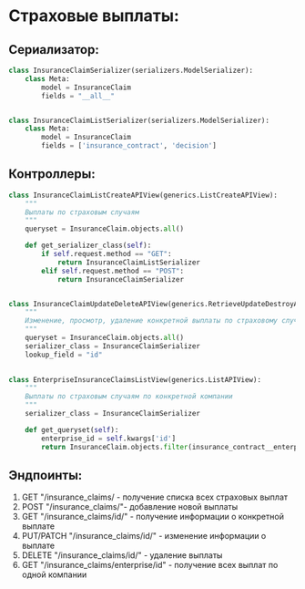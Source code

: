 # Страховые выплаты:

## Сериализатор:
```python
class InsuranceClaimSerializer(serializers.ModelSerializer):
    class Meta:
        model = InsuranceClaim
        fields = "__all__"


class InsuranceClaimListSerializer(serializers.ModelSerializer):
    class Meta:
        model = InsuranceClaim
        fields = ['insurance_contract', 'decision']
```

## Контроллеры:
```python
class InsuranceClaimListCreateAPIView(generics.ListCreateAPIView):
    """
    Выплаты по страховым случаям
    """
    queryset = InsuranceClaim.objects.all()

    def get_serializer_class(self):
        if self.request.method == "GET":
            return InsuranceClaimListSerializer
        elif self.request.method == "POST":
            return InsuranceClaimSerializer


class InsuranceClaimUpdateDeleteAPIView(generics.RetrieveUpdateDestroyAPIView):
    """
    Изменение, просмотр, удаление конкретной выплаты по страховому случаю
    """
    queryset = InsuranceClaim.objects.all()
    serializer_class = InsuranceClaimSerializer
    lookup_field = "id"
    

class EnterpriseInsuranceClaimsListView(generics.ListAPIView):
    """
    Выплаты по страховым случаям по конкретной компании
    """
    serializer_class = InsuranceClaimSerializer

    def get_queryset(self):
        enterprise_id = self.kwargs['id']
        return InsuranceClaim.objects.filter(insurance_contract__enterprise_id=enterprise_id)

```

## Эндпоинты:
1. GET "/insurance_claims/ - получение списка всех страховых выплат
2. POST "/insurance_claims/"- добавление новой выплаты
3. GET "/insurance_claims/id/" - получение информации о конкретной выплате
4. PUT/PATCH "/insurance_claims/id/" - изменение информации о выплате
5. DELETE "/insurance_claims/id/" - удаление выплаты
6. GET "/insurance_claims/enterprise/id" - получение всех выплат по одной компании